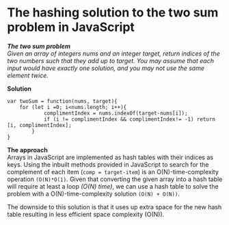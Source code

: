 # The hashing solution to the two sum problem in JavaScript
***The two sum problem***<br>
*Given an array of integers nums and an integer target, return indices of the two numbers such that they add up to target.
You may assume that each input would have exactly one solution, and you may not use the same element twice.*

**Solution**<br>
```
var twoSum = function(nums, target){
	for (let i =0; i<nums.length; i++){
      		complimentIndex = nums.indexOf(target-nums[i]);
      		if (i != complimentIndex && complimentIndex!= -1) return [i, complimentIndex];
    	}
}
```

**The approach**<br>
Arrays in JavaScript are implemented as hash tables with their indices as keys. Using the inbuilt methods provided in JavaScript
to search for the complement of each item (`comp = target-item`) is an O(N)-time-complexity operation `(O(N)*O(1)`. Given that converting
the given array into a hash table will require at least a loop *(O(N) time)*, we can use a hash table to solve the problem with a O(N)-time-complexity solution 
`(O(N) + O(N))`. 

The downside to this solution is that it uses up extra space for the new hash table resulting in less efficient space complexity (O(N)).
